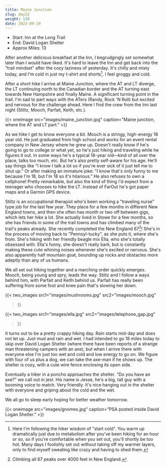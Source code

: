 ```yaml
---
title: Maine Junction
slug: day12
weight: 120
date: 2023-09-19
---
```


- Start: Inn at the Long Trail
- End: David Logan Shelter
- Approx Miles: 13

After another delicious breakfast at the Inn, I begrudgingly set somewhat later than I would have liked. It's hard to leave the Inn and get back into the "trail mindset" after the cozy laziness of yesterday. It's chilly and misty today, and I'm cold in just my t-shirt and shorts[^1]. I feel groggy and cold.

After a short hike I arrive at Maine Junction, where the AT and LT diverge, the LT continuing north to the Canadian border and the AT turning east towards New Hampshire and finally Maine. A significant turning point in the trail. I'm sad to part ways with the ATers (Randy, Rock 'N Roll) but excited and nervous for the challenge ahead. Here I find the crew from the Inn last night (Stiltz, Mooch, Parfait, Keith, etc.).

{{< oneimage src="images/maine_junction.jpg" caption="Maine junction, where the AT and LT part." >}}

As we hike I get to know everyone a bit. Mooch is a stringy, high-energy 18 year old. He just graduated from high school and works for an event rental company in New Jersey where he grew up. Doesn't really know if he's going to go to college or what yet, so he's just hiking and traveling while he figures it out. In some ways he's a typical 18-year old—kind of all over the place, talks too much, etc. But he's also pretty self-aware for his age. He'll say things like "I know I talk a lot so if you're ever sick of it just tell me to shut up." Or after making an immature joke: "I know that's only funny to me because I'm 18, but I'm 18 so it's hilarious." He also refuses to own a cellphone! Pretty remarkable, but also the kind of thing I'd expect from a teenager who chooses to hike the LT. Instead of FarOut he's got paper maps and a Garmin GPS device.

Stiltz is an occupational therapist who's been working a "traveling nurse" type job for the last few year. They place for a few months in different New England towns, and then she often has month or two off between gigs, which lets her hike a lot. She actually lived in Stowe for a few months, so she has friends in some of the trail towns and has climbed many of the trail's peaks already. She recently completed the New England 67[^2]! She's in the process of moving back to "Pennsyl-tucky", as she puts it, where she's from. She's hiking with her friendly beagle mix Ella, who she's totally obsessed with. Ella's funny, she doesn't really bark, but is constantly making these cute whining noises whenever she's excited or nervous. She's also apparently half mountain goat, bounding up rocks and obstacles more adeptly than any of us humans.

We all set out hiking together and a marching order quickly emerges. Mooch, being young and spry, leads the way. Stiltz and I follow a ways behind him, with Parfait and Keith behind us. Parfait has really been suffering from some foot and knee pain that's slowing her down.

{{< two_images
      src1="images/mushrooms.jpg"
      src2="images/mooch.jpg"
>}}

{{< two_images
      src1="images/ella.jpg"
      src2="images/telephone_gap.jpg"
>}}

It turns out to be a pretty crappy hiking day. Rain starts mid-day and does not let up. Just mud and rain and wet. I had intended to go 18 miles today to skip over David Logan Shelter (where there have been reports of a strange man threatening campers with an axe), but when I arrive there with everyone else I'm just too wet and cold and low energy to go on. We figure with four of us plus a dog, we can take the axe-man if he shows up. The shelter is cozy, with a cute wire fence enclosing its open side.

Eventually a hiker in a poncho approaches the shelter. "Do you have an axe?" we call out in jest. His name is Jesse, he's a big, tall guy with a booming voice to match. Very friendly. It's nice hanging out in the shelter with everyone and griping about the cold and the wet.

We all go to sleep early hoping for better weather tomorrow.

{{< oneimage src="images/gnomes.jpg" caption="PSA posted inside David Logan Shelter." >}}



[^1]: Here I'm following the hiker wisdom of "start cold". You warm up dramatically just due to metabolism after you've been hiking for an hour or so, so if you're comfortable when you set out, you'll shortly be too hot. Many days I foolishly set out without taking off my warmer layers, only to find myself sweating like crazy and having to shed them.
[^2]: Climbing all 67 peaks over 4000 feet in New England.
